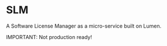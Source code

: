 # SLM

A Software License Manager as a micro-service built on Lumen.

IMPORTANT: Not production ready!
